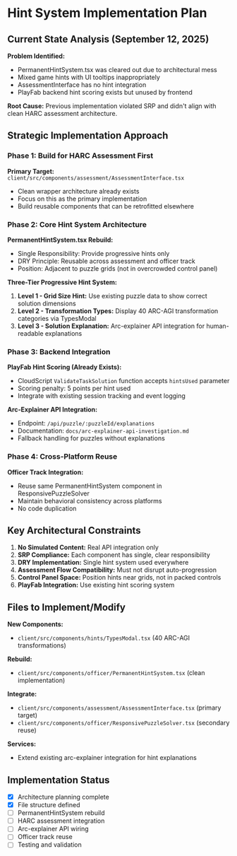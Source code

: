 # Hint System Implementation Plan

## Current State Analysis (September 12, 2025)

**Problem Identified:** 
- PermanentHintSystem.tsx was cleared out due to architectural mess
- Mixed game hints with UI tooltips inappropriately
- AssessmentInterface has no hint integration
- PlayFab backend hint scoring exists but unused by frontend

**Root Cause:**
Previous implementation violated SRP and didn't align with clean HARC assessment architecture.

## Strategic Implementation Approach

### Phase 1: Build for HARC Assessment First
**Primary Target:** `client/src/components/assessment/AssessmentInterface.tsx`
- Clean wrapper architecture already exists
- Focus on this as the primary implementation
- Build reusable components that can be retrofitted elsewhere

### Phase 2: Core Hint System Architecture

**PermanentHintSystem.tsx Rebuild:**
- Single Responsibility: Provide progressive hints only
- DRY Principle: Reusable across assessment and officer track
- Position: Adjacent to puzzle grids (not in overcrowded control panel)

**Three-Tier Progressive Hint System:**
1. **Level 1 - Grid Size Hint:** Use existing puzzle data to show correct solution dimensions
2. **Level 2 - Transformation Types:** Display 40 ARC-AGI transformation categories via TypesModal
3. **Level 3 - Solution Explanation:** Arc-explainer API integration for human-readable explanations

### Phase 3: Backend Integration
**PlayFab Hint Scoring (Already Exists):**
- CloudScript `ValidateTaskSolution` function accepts `hintsUsed` parameter
- Scoring penalty: 5 points per hint used
- Integrate with existing session tracking and event logging

**Arc-Explainer API Integration:**
- Endpoint: `/api/puzzle/:puzzleId/explanations`
- Documentation: `docs/arc-explainer-api-investigation.md`
- Fallback handling for puzzles without explanations

### Phase 4: Cross-Platform Reuse
**Officer Track Integration:**
- Reuse same PermanentHintSystem component in ResponsivePuzzleSolver
- Maintain behavioral consistency across platforms
- No code duplication

## Key Architectural Constraints

1. **No Simulated Content:** Real API integration only
2. **SRP Compliance:** Each component has single, clear responsibility  
3. **DRY Implementation:** Single hint system used everywhere
4. **Assessment Flow Compatibility:** Must not disrupt auto-progression
5. **Control Panel Space:** Position hints near grids, not in packed controls
6. **PlayFab Integration:** Use existing hint scoring system

## Files to Implement/Modify

**New Components:**
- `client/src/components/hints/TypesModal.tsx` (40 ARC-AGI transformations)

**Rebuild:**
- `client/src/components/officer/PermanentHintSystem.tsx` (clean implementation)

**Integrate:**
- `client/src/components/assessment/AssessmentInterface.tsx` (primary target)
- `client/src/components/officer/ResponsivePuzzleSolver.tsx` (secondary reuse)

**Services:**
- Extend existing arc-explainer integration for hint explanations

## Implementation Status
- [x] Architecture planning complete
- [x] File structure defined  
- [ ] PermanentHintSystem rebuild
- [ ] HARC assessment integration
- [ ] Arc-explainer API wiring
- [ ] Officer track reuse
- [ ] Testing and validation